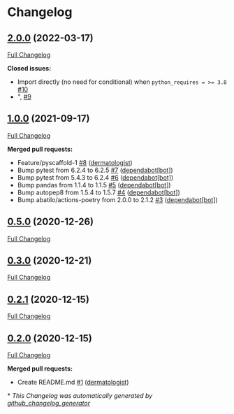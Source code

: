 # Changelog

## [2.0.0](https://github.com/dermatologist/fhiry/tree/2.0.0) (2022-03-17)

[Full Changelog](https://github.com/dermatologist/fhiry/compare/1.0.0...2.0.0)

**Closed issues:**

- Import directly \(no need for conditional\) when `python_requires = >= 3.8` [\#10](https://github.com/dermatologist/fhiry/issues/10)
- ", [\#9](https://github.com/dermatologist/fhiry/issues/9)

## [1.0.0](https://github.com/dermatologist/fhiry/tree/1.0.0) (2021-09-17)

[Full Changelog](https://github.com/dermatologist/fhiry/compare/0.5.0...1.0.0)

**Merged pull requests:**

- Feature/pyscaffold-1 [\#8](https://github.com/dermatologist/fhiry/pull/8) ([dermatologist](https://github.com/dermatologist))
- Bump pytest from 6.2.4 to 6.2.5 [\#7](https://github.com/dermatologist/fhiry/pull/7) ([dependabot[bot]](https://github.com/apps/dependabot))
- Bump pytest from 5.4.3 to 6.2.4 [\#6](https://github.com/dermatologist/fhiry/pull/6) ([dependabot[bot]](https://github.com/apps/dependabot))
- Bump pandas from 1.1.4 to 1.1.5 [\#5](https://github.com/dermatologist/fhiry/pull/5) ([dependabot[bot]](https://github.com/apps/dependabot))
- Bump autopep8 from 1.5.4 to 1.5.7 [\#4](https://github.com/dermatologist/fhiry/pull/4) ([dependabot[bot]](https://github.com/apps/dependabot))
- Bump abatilo/actions-poetry from 2.0.0 to 2.1.2 [\#3](https://github.com/dermatologist/fhiry/pull/3) ([dependabot[bot]](https://github.com/apps/dependabot))

## [0.5.0](https://github.com/dermatologist/fhiry/tree/0.5.0) (2020-12-26)

[Full Changelog](https://github.com/dermatologist/fhiry/compare/0.3.0...0.5.0)

## [0.3.0](https://github.com/dermatologist/fhiry/tree/0.3.0) (2020-12-21)

[Full Changelog](https://github.com/dermatologist/fhiry/compare/0.2.1...0.3.0)

## [0.2.1](https://github.com/dermatologist/fhiry/tree/0.2.1) (2020-12-15)

[Full Changelog](https://github.com/dermatologist/fhiry/compare/0.2.0...0.2.1)

## [0.2.0](https://github.com/dermatologist/fhiry/tree/0.2.0) (2020-12-15)

[Full Changelog](https://github.com/dermatologist/fhiry/compare/5e47672d9eaa776e0e9d54135ebf0413c15083e1...0.2.0)

**Merged pull requests:**

- Create README.md [\#1](https://github.com/dermatologist/fhiry/pull/1) ([dermatologist](https://github.com/dermatologist))



\* *This Changelog was automatically generated by [github_changelog_generator](https://github.com/github-changelog-generator/github-changelog-generator)*
